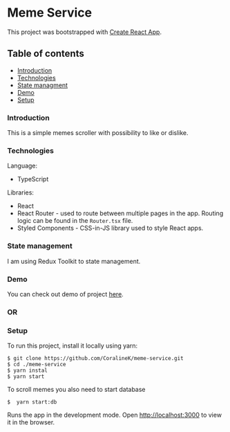 # Meme Service

This project was bootstrapped with [Create React App](https://github.com/facebook/create-react-app).

## Table of contents
* [Introduction](#introduction)
* [Technologies](#technologies)
* [State managment](#statemanagnent)
* [Demo](#demo)
* [Setup](#setup)

### Introduction

This is a simple memes scroller with possibility to like or dislike.

### Technologies

Language:

- TypeScript

Libraries:

- React
- React Router - used to route between multiple pages in the app. Routing logic can be found in the `Router.tsx` file.
- Styled Components - CSS-in-JS library used to style React apps.

### State management

I am using Redux Toolkit to state management.

### Demo

You can check out demo of project [here]().

### OR

### Setup
To run this project, install it locally using yarn:

```
$ git clone https://github.com/CoralineK/meme-service.git
$ cd ./meme-service
$ yarn instal
$ yarn start
```
To scroll memes you also need to start database
```
$  yarn start:db
```

Runs the app in the development mode.
Open [http://localhost:3000](http://localhost:3000) to view it in the browser.
